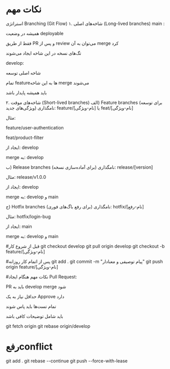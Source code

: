 

# نکات مهم 

استراتژی Branching (Git Flow)
۱. شاخه‌های اصلی (Long-lived branches)
main :

همیشه در وضعیت deployable

فقط از طریق PR و پس از review می‌توان به آن merge کرد

تگ‌های نسخه در این شاخه ایجاد می‌شوند

develop:

شاخه اصلی توسعه

تمام featureها به این شاخه merge می‌شوند

باید همیشه پایدار باشد

۲. شاخه‌های موقت (Short-lived branches)
الف) Feature branches (برای توسعه ویژگی‌های جدید)
نامگذاری: feature/[نام-ویژگی] یا feat/[نام-ویژگی]

مثال:

feature/user-authentication

feat/product-filter

ایجاد از: develop

merge به: develop

ب) Release branches (برای آماده‌سازی نسخه)
نامگذاری: release/[version]

مثال: release/v1.0.0

ایجاد از: develop

merge به: develop و main

ج) Hotfix branches (برای رفع باگ‌های فوری)
نامگذاری: hotfix/[نام-رفع]

مثال: hotfix/login-bug

ایجاد از: main

merge به: develop و main




#قبل از شروع کار
git checkout develop
git pull origin develop
git checkout -b feature/[نام-ویژگی]

#پس از اتمام کار روزانه
git add .
git commit -m "پیام توصیفی و معنادار"
git push origin feature/[نام-ویژگی]

#نکات مهم 
هنگام ایجاد Pull Request:

PR باید به develop merge شود

حداقل نیاز به یک Approve دارد

تمام تست‌ها باید پاس شوند

باید شامل توضیحات کافی باشد


git fetch origin
git rebase origin/develop
# رفعconflict
git add .
git rebase --continue
git push --force-with-lease
